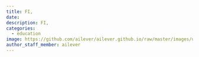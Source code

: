 ```yaml
---
title: FI,
date:
description: FI,
categories:
  - education
image: https://github.com/ailever/ailever.github.io/raw/master/images/unsplash/gray_Finance.png
author_staff_member: ailever
---
```


